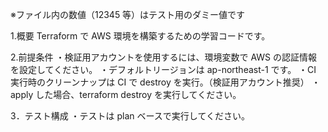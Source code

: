※ファイル内の数値（12345 等）はテスト用のダミー値です

1.概要
Terraform で AWS 環境を構築するための学習コードです。

2.前提条件
・検証用アカウントを使用するには、環境変数で AWS の認証情報を設定してください。
・デフォルトリージョンは ap-northeast-1 です。
・CI 実行時のクリーンナップは CI で destroy を実行。（検証用アカウント推奨）
・apply した場合、terraform destroy を実行してください。

3．テスト構成
・テストは plan ベースで実行してください。
